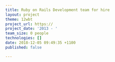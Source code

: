 ```yaml
---
title: Ruby on Rails Development team for hire
layout: project
theme: 12wbt
project_url: https://
project_date: '2013 - '
team_size: 0 people
technologies: []
date: 2018-12-05 09:49:35 +1100
published: false

---
```

